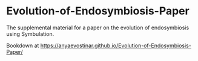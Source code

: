 # Evolution-of-Endosymbiosis-Paper
The supplemental material for a paper on the evolution of endosymbiosis using Symbulation.

Bookdown at https://anyaevostinar.github.io/Evolution-of-Endosymbiosis-Paper/
